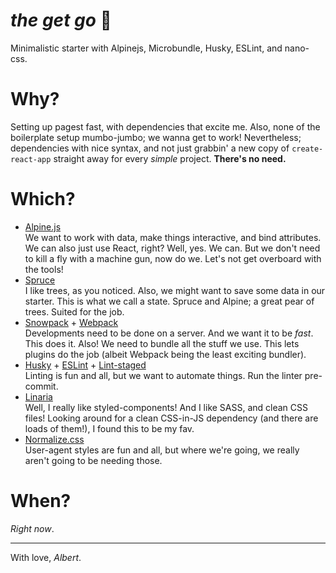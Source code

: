 # _the get go_ :horse:
Minimalistic starter with Alpinejs, Microbundle, Husky, ESLint, and nano-css.

# Why?
Setting up pagest fast, with dependencies that excite me. 
Also, none of the boilerplate setup mumbo-jumbo; we wanna get to work!
Nevertheless; dependencies with nice syntax, and not just grabbin' a new copy of `create-react-app` straight away for every _simple_ project. **There's no need.**

# Which?
- [Alpine.js](https://github.com/alpinejs/alpine)\
We want to work with data, make things interactive, and bind attributes. We can also just use React, right? Well, yes. We can. But we don't need to kill a fly with a machine gun, now do we. Let's not get overboard with the tools!
- [Spruce](https://github.com/ryangjchandler/spruce)\
I like trees, as you noticed. Also, we might want to save some data in our starter. This is what we call a state. Spruce and Alpine; a great pear of trees. Suited for the job.
- [Snowpack](https://github.com/pikapkg/snowpack) + [Webpack](https://github.com/webpack/webpack)\
Developments need to be done on a server. And we want it to be _fast_. This does it. Also! We need to bundle all the stuff we use. This lets plugins do the job (albeit Webpack being the least exciting bundler).
- [Husky](https://github.com/typicode/husky) + [ESLint](https://github.com/eslint/eslint) + [Lint-staged](https://github.com/okonet/lint-staged)\
Linting is fun and all, but we want to automate things. Run the linter pre-commit.
- [Linaria](https://github.com/callstack/linaria)\
Well, I really like styled-components! And I like SASS, and clean CSS files! Looking around for a clean CSS-in-JS dependency (and there are loads of them!), I found this to be my fav.
- [Normalize.css](https://github.com/necolas/normalize.css)\
User-agent styles are fun and all, but where we're going, we really aren't going to be needing those.

# When?
_Right now_.

---

With love,
_Albert_.